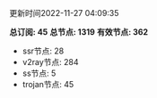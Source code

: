 更新时间2022-11-27 04:09:35

**总订阅: 45**
**总节点: 1319**
**有效节点: 362**
- ssr节点: 28
- v2ray节点: 284
- ss节点: 5
- trojan节点: 45
